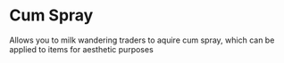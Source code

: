 # Cum Spray
Allows you to milk wandering traders to aquire cum spray, which can be applied to items for aesthetic purposes
